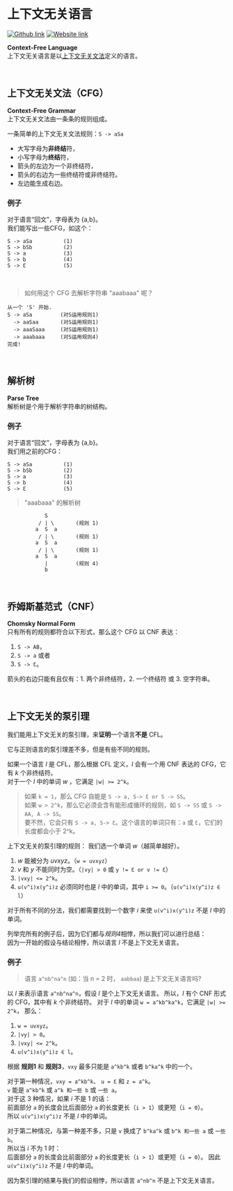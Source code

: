 # 上下文无关语言
[![Github link](https://img.shields.io/badge/FaDrYL--blue?style=social&logo=Github&logoWidth=15)](https://github.com/FaDrYL)
[![Website link](https://img.shields.io/badge/FaDr-YL-blue?style=flat&color=009f9f)](https://www.fadryl.com/)

**Context-Free Language**  
上下文无关语言是以[上下文无关文法](#上下文无关文法（CFG）)定义的语言。
                          
<br/>

## 上下文无关文法（CFG）
**Context-Free Grammar**  
上下文无关文法由一条条的规则组成。

一条简单的上下文无关文法规则：`S -> aSa`

- 大写字母为**非终结**符，
- 小写字母为**终结**符，
- 箭头的左边为一个非终结符，
- 箭头的右边为一些终结符或非终结符。
- 左边能生成右边。

### 例子
对于语言“回文”，字母表为 {a,b}。  
我们能写出一些CFG，如这个：

```
S -> aSa          (1)
S -> bSb          (2)
S -> a            (3)
S -> b            (4)
S -> Ɛ            (5) 
```

<br/>

> 如何用这个 CFG 去解析字符串 "aaabaaa" 呢？

```
从一个 'S' 开始.
S -> aSa         (对S运用规则1)
  -> aaSaa       (对S运用规则1)
  -> aaaSaaa     (对S运用规则1)
  -> aaabaaa     (对S运用规则4)
完成!
```

<br/>

## 解析树
**Parse Tree**  
解析树是个用于解析字符串的树结构。

### 例子
对于语言“回文”，字母表为 {a,b}。  
我们用之前的CFG：
```
S -> aSa          (1)
S -> bSb          (2)
S -> a            (3)
S -> b            (4)
S -> Ɛ            (5) 
```

> "aaabaaa" 的解析树

```
            S
          / | \       (规则 1)
         a  S  a
          / | \       (规则 1)
         a  S  a
          / | \       (规则 1)
         a  S  a
            |         (规则 4)
            b
```

<br/>

## 乔姆斯基范式（CNF）
**Chomsky Normal Form**  
只有所有的规则都符合以下形式，那么这个 CFG 以 CNF 表达：

1. `S -> AB`，
2. `S -> a` 或者
3. `S -> Ɛ`。

箭头的右边只能有且仅有：1. 两个非终结符，2. 一个终结符 或 3. 空字符串。

<br/>

## 上下文无关的泵引理
我们能用上下文无关的泵引理，来**证明**一个语言**不是** CFL。

它与正则语言的泵引理差不多，但是有些不同的规则。

如果一个语言 *l* 是 CFL，那么根据 CFL 定义，*l* 会有一个用 CNF 表达的 CFG，它有 *k* 个非终结符。  
对于一个 *l* 中的单词 *w* ，它满足 `|w| >= 2^k`。  

> 如果 `k = 1`，那么 CFG 自能是 `S -> a, S-> Ɛ or S -> SS`。  
> 如果 `w > 2^k`，那么它必须会含有能形成循环的规则，如 `S -> SS` 或 `S -> AA, A -> SS`。  
> 要不然，它会只有 `S -> a, S-> Ɛ`。这个语言的单词只有：`a` 或 `Ɛ`，它们的长度都会小于 2^k。

上下文无关的泵引理的规则：
我们选一个单词 *w*（越简单越好）。
1. *w* 能被分为 *uvxyz*。（`w = uvxyz`） 
2. *v* 和 *y* 不能同时为空。（`|vy| > 0` 或 `y != Ɛ or v != Ɛ`） 
3. `|vxy| <= 2^k`。  
4. `u(v^i)x(y^i)z` 必须同时也是 *l* 中的单词，其中 `i >= 0`。（`u(v^i)x(y^i)z ∈ l`）

对于所有不同的分法，我们都需要找到一个数字 *i* 来使 `u(v^i)x(y^i)z` 不是 *l* 中的单词。

列举完所有的例子后，因为它们都与*规则4*相悖，所以我们可以进行总结：  
因为一开始的假设与结论相悖，所以语言 *l* 不是上下文无关语言。

### 例子
> 语言 `a^nb^na^n` (如：当 n = 2 时， `aabbaa`) 是上下文无关语言吗?

以 *l* 来表示语言 `a^nb^na^n`，假设 *l* 是个上下文无关语言。
所以，*l* 有个 CNF 形式的 CFG，其中有 *k* 个非终结符。
对于 *l* 中的单词 `w = a^kb^ka^k`，它满足 `|w| >= 2^k`，
那么：
1. `w = uvxyz`。
2. `|vy| > 0`。
3. `|vxy| <= 2^k`。
4. `u(v^i)x(y^i)z ∈ l`。

根据 **规则1** 和 **规则3**，`vxy` 最多只能是 `a^kb^k` 或者 `b^ka^k` 中的一个。 

对于第一种情况，`vxy = a^kb^k`、 `u = Ɛ` 和 `z = a^k`。   
`v` 能是 `a^kb^k` 或 `a^k 和一些 b` 或 `一些 a`。   
对于这 3 种情况，如果 *i* 不是 1 的话：   
前面部分 `a` 的长度会比后面部分 `a` 的长度更长（`i > 1`）或更短（`i = 0`）。  
所以 `u(v^i)x(y^i)z` 不是 *l* 中的单词。  

对于第二种情况，与第一种差不多，只是 `v` 换成了 `b^ka^k` 或 `b^k 和一些 a` 或 `一些 b`。  
所以当 *i* 不为 1 时：  
后面部分 `a` 的长度会比前面部分 `a` 的长度更长（`i > 1`）或更短（`i = 0`）。
因此 `u(v^i)x(y^i)z` 不是 *l* 中的单词。  

因为泵引理的结果与我们的假设相悖，所以语言 `a^nb^n` 不是上下文无关语言。

